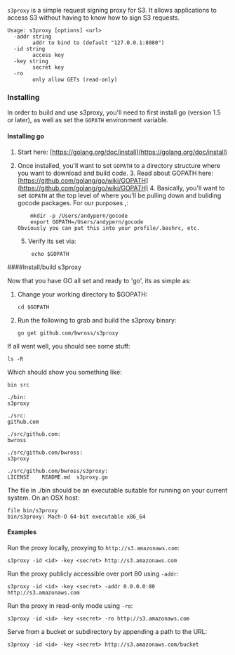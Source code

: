 `s3proxy` is a simple request signing proxy for S3. It allows applications to
access S3 without having to know how to sign S3 requests.

    Usage: s3proxy [options] <url>
      -addr string
        	addr to bind to (default "127.0.0.1:8080")
      -id string
        	access key
      -key string
        	secret key
      -ro
        	only allow GETs (read-only)

### Installing

In order to build and use s3proxy, you'll need to first install go (version 1.5 or later), as well as set the `GOPATH` environment variable.

#### Installing go

1.  Start here: [https://golang.org/doc/install](https://golang.org/doc/install)
2.  Once installed, you'll want to set `GOPATH` to a directory structure where you want to download and build code.
	3.  Read about GOPATH here: [https://github.com/golang/go/wiki/GOPATH](https://github.com/golang/go/wiki/GOPATH)
	4.  Basically, you'll want to set `GOPATH` at the top level of where you'll be pulling down and buliding gocode packages. For our purposes ,:
		
			mkdir -p /Users/andypern/gocode
			export GOPATH=/Users/andypern/gocode
		Obviously you can put this into your profile/.bashrc, etc.
	5. Verify its set via:
			
			echo $GOPATH

####Install/build s3proxy

Now that you have GO all set and ready to 'go', its as simple as:

1.  Change your working directory to $GOPATH:

		cd $GOPATH

2.  Run the following to grab and build the s3proxy binary:

		go get github.com/bwross/s3proxy
		
If all went well, you should see some stuff:

	ls -R

Which should show you something like:

	bin src
	
	./bin:
	s3proxy
	
	./src:
	github.com
	
	./src/github.com:
	bwross
	
	./src/github.com/bwross:
	s3proxy
	
	./src/github.com/bwross/s3proxy:
	LICENSE    README.md  s3proxy.go
	
The file in ./bin should be an executable suitable for running on your current system.  On an OSX host:
	
	file bin/s3proxy
	bin/s3proxy: Mach-O 64-bit executable x86_64



#### Examples

Run the proxy locally, proxying to `http://s3.amazonaws.com`:

    s3proxy -id <id> -key <secret> http://s3.amazonaws.com

Run the proxy publicly accessible over port 80 using `-addr`:

    s3proxy -id <id> -key <secret> -addr 0.0.0.0:80 http://s3.amazonaws.com

Run the proxy in read-only mode using `-ro`:

    s3proxy -id <id> -key <secret> -ro http://s3.amazonaws.com

Serve from a bucket or subdirectory by appending a path to the URL:

    s3proxy -id <id> -key <secret> http://s3.amazonaws.com/bucket
